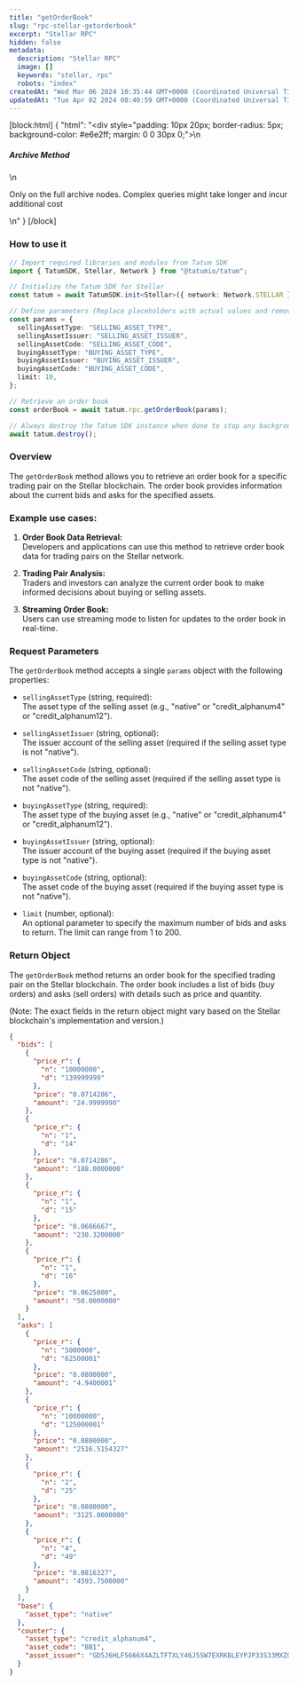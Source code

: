 ```yaml
---
title: "getOrderBook"
slug: "rpc-stellar-getorderbook"
excerpt: "Stellar RPC"
hidden: false
metadata: 
  description: "Stellar RPC"
  image: []
  keywords: "stellar, rpc"
  robots: "index"
createdAt: "Wed Mar 06 2024 10:35:44 GMT+0000 (Coordinated Universal Time)"
updatedAt: "Tue Apr 02 2024 08:40:59 GMT+0000 (Coordinated Universal Time)"
---
```

[block:html]
{
  "html": "<div style=\"padding: 10px 20px; border-radius: 5px; background-color: #e6e2ff; margin: 0 0 30px 0;\">\n  <h5>Archive Method</h5>\n  <p>Only on the full archive nodes. Complex queries might take longer and incur additional cost</p>\n</div>"
}
[/block]


### How to use it

```typescript
// Import required libraries and modules from Tatum SDK
import { TatumSDK, Stellar, Network } from "@tatumio/tatum";

// Initialize the Tatum SDK for Stellar
const tatum = await TatumSDK.init<Stellar>({ network: Network.STELLAR });

// Define parameters (Replace placeholders with actual values and remove redundant)
const params = {
  sellingAssetType: "SELLING_ASSET_TYPE",
  sellingAssetIssuer: "SELLING_ASSET_ISSUER",
  sellingAssetCode: "SELLING_ASSET_CODE",
  buyingAssetType: "BUYING_ASSET_TYPE",
  buyingAssetIssuer: "BUYING_ASSET_ISSUER",
  buyingAssetCode: "BUYING_ASSET_CODE",
  limit: 10,
};

// Retrieve an order book
const orderBook = await tatum.rpc.getOrderBook(params);

// Always destroy the Tatum SDK instance when done to stop any background processes
await tatum.destroy();
```

### Overview

The `getOrderBook` method allows you to retrieve an order book for a specific trading pair on the Stellar blockchain. The order book provides information about the current bids and asks for the specified assets.

### Example use cases:

1. **Order Book Data Retrieval:**  
   Developers and applications can use this method to retrieve order book data for trading pairs on the Stellar network.

2. **Trading Pair Analysis:**  
   Traders and investors can analyze the current order book to make informed decisions about buying or selling assets.

3. **Streaming Order Book:**  
   Users can use streaming mode to listen for updates to the order book in real-time.

### Request Parameters

The `getOrderBook` method accepts a single `params` object with the following properties:

- `sellingAssetType` (string, required):  
  The asset type of the selling asset (e.g., "native" or "credit_alphanum4" or "credit_alphanum12").

- `sellingAssetIssuer` (string, optional):  
  The issuer account of the selling asset (required if the selling asset type is not "native").

- `sellingAssetCode` (string, optional):  
  The asset code of the selling asset (required if the selling asset type is not "native").

- `buyingAssetType` (string, required):  
  The asset type of the buying asset (e.g., "native" or "credit_alphanum4" or "credit_alphanum12").

- `buyingAssetIssuer` (string, optional):  
  The issuer account of the buying asset (required if the buying asset type is not "native").

- `buyingAssetCode` (string, optional):  
  The asset code of the buying asset (required if the buying asset type is not "native").

- `limit` (number, optional):  
  An optional parameter to specify the maximum number of bids and asks to return. The limit can range from 1 to 200.

### Return Object

The `getOrderBook` method returns an order book for the specified trading pair on the Stellar blockchain. The order book includes a list of bids (buy orders) and asks (sell orders) with details such as price and quantity.

(Note: The exact fields in the return object might vary based on the Stellar blockchain's implementation and version.)

```json
{
  "bids": [
    {
      "price_r": {
        "n": "10000000",
        "d": "139999999"
      },
      "price": "0.0714286",
      "amount": "24.9999990"
    },
    {
      "price_r": {
        "n": "1",
        "d": "14"
      },
      "price": "0.0714286",
      "amount": "188.0000000"
    },
    {
      "price_r": {
        "n": "1",
        "d": "15"
      },
      "price": "0.0666667",
      "amount": "230.3200000"
    },
    {
      "price_r": {
        "n": "1",
        "d": "16"
      },
      "price": "0.0625000",
      "amount": "50.0000000"
    }
  ],
  "asks": [
    {
      "price_r": {
        "n": "5000000",
        "d": "62500001"
      },
      "price": "0.0800000",
      "amount": "4.9400001"
    },
    {
      "price_r": {
        "n": "10000000",
        "d": "125000001"
      },
      "price": "0.0800000",
      "amount": "2516.5154327"
    },
    {
      "price_r": {
        "n": "2",
        "d": "25"
      },
      "price": "0.0800000",
      "amount": "3125.0000000"
    },
    {
      "price_r": {
        "n": "4",
        "d": "49"
      },
      "price": "0.0816327",
      "amount": "4593.7500000"
    }
  ],
  "base": {
    "asset_type": "native"
  },
  "counter": {
    "asset_type": "credit_alphanum4",
    "asset_code": "BB1",
    "asset_issuer": "GD5J6HLF5666X4AZLTFTXLY46J5SW7EXRKBLEYPJP33S33MXZGV6CWFN"
  }
}
```
